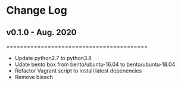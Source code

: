 # Change Log

## v0.1.0 - Aug. 2020
=========================================
* Update python2.7 to python3.8
* Udate bento box from bento/ubuntu-16.04 to bento/ubuntu-18.04
* Refactor Vagrant script to install latest depenencies
* Remove bleach